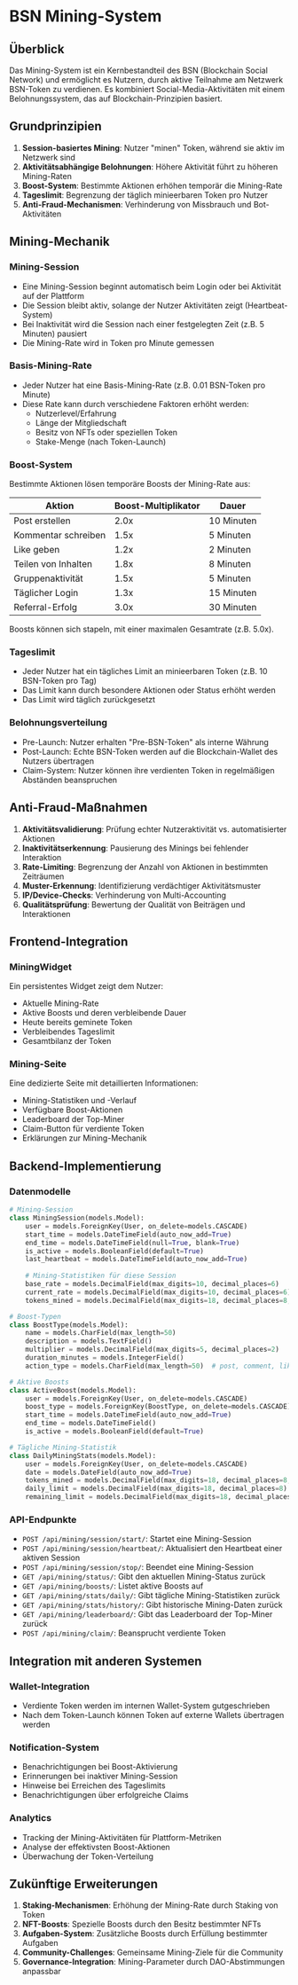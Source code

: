 # BSN Mining-System

## Überblick

Das Mining-System ist ein Kernbestandteil des BSN (Blockchain Social Network) und ermöglicht es Nutzern, durch aktive Teilnahme am Netzwerk BSN-Token zu verdienen. Es kombiniert Social-Media-Aktivitäten mit einem Belohnungssystem, das auf Blockchain-Prinzipien basiert.

## Grundprinzipien

1. **Session-basiertes Mining**: Nutzer "minen" Token, während sie aktiv im Netzwerk sind
2. **Aktivitätsabhängige Belohnungen**: Höhere Aktivität führt zu höheren Mining-Raten
3. **Boost-System**: Bestimmte Aktionen erhöhen temporär die Mining-Rate
4. **Tageslimit**: Begrenzung der täglich minieerbaren Token pro Nutzer
5. **Anti-Fraud-Mechanismen**: Verhinderung von Missbrauch und Bot-Aktivitäten

## Mining-Mechanik

### Mining-Session

- Eine Mining-Session beginnt automatisch beim Login oder bei Aktivität auf der Plattform
- Die Session bleibt aktiv, solange der Nutzer Aktivitäten zeigt (Heartbeat-System)
- Bei Inaktivität wird die Session nach einer festgelegten Zeit (z.B. 5 Minuten) pausiert
- Die Mining-Rate wird in Token pro Minute gemessen

### Basis-Mining-Rate

- Jeder Nutzer hat eine Basis-Mining-Rate (z.B. 0.01 BSN-Token pro Minute)
- Diese Rate kann durch verschiedene Faktoren erhöht werden:
  - Nutzerlevel/Erfahrung
  - Länge der Mitgliedschaft
  - Besitz von NFTs oder speziellen Token
  - Stake-Menge (nach Token-Launch)

### Boost-System

Bestimmte Aktionen lösen temporäre Boosts der Mining-Rate aus:

| Aktion | Boost-Multiplikator | Dauer |
|--------|---------------------|-------|
| Post erstellen | 2.0x | 10 Minuten |
| Kommentar schreiben | 1.5x | 5 Minuten |
| Like geben | 1.2x | 2 Minuten |
| Teilen von Inhalten | 1.8x | 8 Minuten |
| Gruppenaktivität | 1.5x | 5 Minuten |
| Täglicher Login | 1.3x | 15 Minuten |
| Referral-Erfolg | 3.0x | 30 Minuten |

Boosts können sich stapeln, mit einer maximalen Gesamtrate (z.B. 5.0x).

### Tageslimit

- Jeder Nutzer hat ein tägliches Limit an minieerbaren Token (z.B. 10 BSN-Token pro Tag)
- Das Limit kann durch besondere Aktionen oder Status erhöht werden
- Das Limit wird täglich zurückgesetzt

### Belohnungsverteilung

- Pre-Launch: Nutzer erhalten "Pre-BSN-Token" als interne Währung
- Post-Launch: Echte BSN-Token werden auf die Blockchain-Wallet des Nutzers übertragen
- Claim-System: Nutzer können ihre verdienten Token in regelmäßigen Abständen beanspruchen

## Anti-Fraud-Maßnahmen

1. **Aktivitätsvalidierung**: Prüfung echter Nutzeraktivität vs. automatisierter Aktionen
2. **Inaktivitätserkennung**: Pausierung des Minings bei fehlender Interaktion
3. **Rate-Limiting**: Begrenzung der Anzahl von Aktionen in bestimmten Zeiträumen
4. **Muster-Erkennung**: Identifizierung verdächtiger Aktivitätsmuster
5. **IP/Device-Checks**: Verhinderung von Multi-Accounting
6. **Qualitätsprüfung**: Bewertung der Qualität von Beiträgen und Interaktionen

## Frontend-Integration

### MiningWidget

Ein persistentes Widget zeigt dem Nutzer:
- Aktuelle Mining-Rate
- Aktive Boosts und deren verbleibende Dauer
- Heute bereits geminete Token
- Verbleibendes Tageslimit
- Gesamtbilanz der Token

### Mining-Seite

Eine dedizierte Seite mit detaillierten Informationen:
- Mining-Statistiken und -Verlauf
- Verfügbare Boost-Aktionen
- Leaderboard der Top-Miner
- Claim-Button für verdiente Token
- Erklärungen zur Mining-Mechanik

## Backend-Implementierung

### Datenmodelle

```python
# Mining-Session
class MiningSession(models.Model):
    user = models.ForeignKey(User, on_delete=models.CASCADE)
    start_time = models.DateTimeField(auto_now_add=True)
    end_time = models.DateTimeField(null=True, blank=True)
    is_active = models.BooleanField(default=True)
    last_heartbeat = models.DateTimeField(auto_now_add=True)
    
    # Mining-Statistiken für diese Session
    base_rate = models.DecimalField(max_digits=10, decimal_places=6)
    current_rate = models.DecimalField(max_digits=10, decimal_places=6)
    tokens_mined = models.DecimalField(max_digits=18, decimal_places=8, default=0)

# Boost-Typen
class BoostType(models.Model):
    name = models.CharField(max_length=50)
    description = models.TextField()
    multiplier = models.DecimalField(max_digits=5, decimal_places=2)
    duration_minutes = models.IntegerField()
    action_type = models.CharField(max_length=50)  # post, comment, like, etc.

# Aktive Boosts
class ActiveBoost(models.Model):
    user = models.ForeignKey(User, on_delete=models.CASCADE)
    boost_type = models.ForeignKey(BoostType, on_delete=models.CASCADE)
    start_time = models.DateTimeField(auto_now_add=True)
    end_time = models.DateTimeField()
    is_active = models.BooleanField(default=True)

# Tägliche Mining-Statistik
class DailyMiningStats(models.Model):
    user = models.ForeignKey(User, on_delete=models.CASCADE)
    date = models.DateField(auto_now_add=True)
    tokens_mined = models.DecimalField(max_digits=18, decimal_places=8, default=0)
    daily_limit = models.DecimalField(max_digits=18, decimal_places=8)
    remaining_limit = models.DecimalField(max_digits=18, decimal_places=8)
```

### API-Endpunkte

- `POST /api/mining/session/start/`: Startet eine Mining-Session
- `POST /api/mining/session/heartbeat/`: Aktualisiert den Heartbeat einer aktiven Session
- `POST /api/mining/session/stop/`: Beendet eine Mining-Session
- `GET /api/mining/status/`: Gibt den aktuellen Mining-Status zurück
- `GET /api/mining/boosts/`: Listet aktive Boosts auf
- `GET /api/mining/stats/daily/`: Gibt tägliche Mining-Statistiken zurück
- `GET /api/mining/stats/history/`: Gibt historische Mining-Daten zurück
- `GET /api/mining/leaderboard/`: Gibt das Leaderboard der Top-Miner zurück
- `POST /api/mining/claim/`: Beansprucht verdiente Token

## Integration mit anderen Systemen

### Wallet-Integration

- Verdiente Token werden im internen Wallet-System gutgeschrieben
- Nach dem Token-Launch können Token auf externe Wallets übertragen werden

### Notification-System

- Benachrichtigungen bei Boost-Aktivierung
- Erinnerungen bei inaktiver Mining-Session
- Hinweise bei Erreichen des Tageslimits
- Benachrichtigungen über erfolgreiche Claims

### Analytics

- Tracking der Mining-Aktivitäten für Plattform-Metriken
- Analyse der effektivsten Boost-Aktionen
- Überwachung der Token-Verteilung

## Zukünftige Erweiterungen

1. **Staking-Mechanismen**: Erhöhung der Mining-Rate durch Staking von Token
2. **NFT-Boosts**: Spezielle Boosts durch den Besitz bestimmter NFTs
3. **Aufgaben-System**: Zusätzliche Boosts durch Erfüllung bestimmter Aufgaben
4. **Community-Challenges**: Gemeinsame Mining-Ziele für die Community
5. **Governance-Integration**: Mining-Parameter durch DAO-Abstimmungen anpassbar
